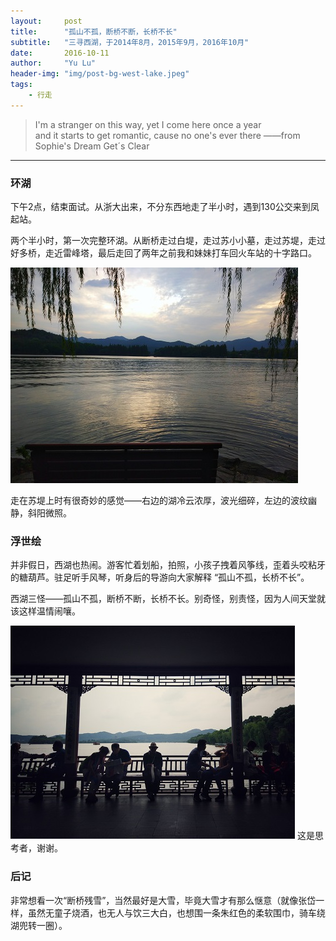 ```yaml
---
layout:     post
title:      "孤山不孤，断桥不断，长桥不长"
subtitle:   "三寻西湖，于2014年8月，2015年9月，2016年10月"
date:       2016-10-11
author:     "Yu Lu"
header-img: "img/post-bg-west-lake.jpeg"
tags:
    - 行走
---
```



> I'm a stranger on this way, yet I come here once a year<br/>
> and it starts to get romantic, cause no one's ever there
> ——from Sophie's Dream Get´s Clear


---

### 环湖

下午2点，结束面试。从浙大出来，不分东西地走了半小时，遇到130公交来到凤起站。

两个半小时，第一次完整环湖。从断桥走过白堤，走过苏小小墓，走过苏堤，走过好多桥，走近雷峰塔，最后走回了两年之前我和妹妹打车回火车站的十字路口。

![img](/img/in-post/post-west-lake.jpg)

走在苏堤上时有很奇妙的感觉——右边的湖冷云浓厚，波光细碎，左边的波纹幽静，斜阳微照。


### 浮世绘

并非假日，西湖也热闹。游客忙着划船，拍照，小孩子拽着风筝线，歪着头咬粘牙的糖葫芦。驻足听手风琴，听身后的导游向大家解释 “孤山不孤，长桥不长”。

西湖三怪——孤山不孤，断桥不断，长桥不长。别奇怪，别责怪，因为人间天堂就该这样温情闹嚷。

![img](/img/in-post/post-浮世绘.jpg)
这是思考者，谢谢。


### 后记

非常想看一次“断桥残雪”，当然最好是大雪，毕竟大雪才有那么惬意（就像张岱一样，虽然无童子烧酒，也无人与饮三大白，也想围一条朱红色的柔软围巾，骑车绕湖兜转一圈）。













